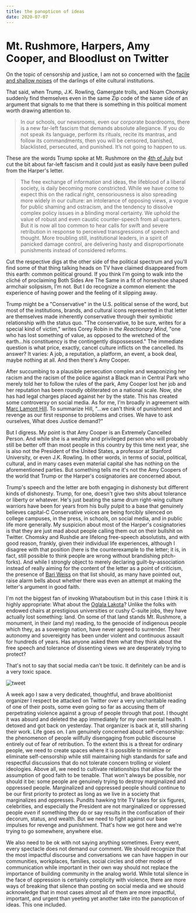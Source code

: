```yaml
---
title: the panopticon of ideas
date: 2020-07-07
---
```


# Mt. Rushmore, Harpers, Amy Cooper, and Bloodlust on Twitter

On the topic of censorship and justice, I am not so concerned with the [facile and shallow noises](https://harpers.org/a-letter-on-justice-and-open-debate/) of the darlings of elite cultural institutions.

That said, when Trump, J.K. Rowling, Gamergate trolls, and Noam Chomsky suddenly find themselves even in the same Zip code of the same side of an argument that signals to me that there is something in this political moment worth drawing attention to. 

> In our schools, our newsrooms, even our corporate boardrooms, there is a new far-left fascism that demands absolute allegiance.  If you do not speak its language, perform its rituals, recite its mantras, and follow its commandments, then you will be censored, banished, blacklisted, persecuted, and punished.  It’s not going to happen to us.

These are the words Trump spoke at Mt. Rushmore on the [4th of July](https://www.whitehouse.gov/briefings-statements/remarks-president-trump-south-dakotas-2020-mount-rushmore-fireworks-celebration-keystone-south-dakota/) but cut the bit about far-left fascism and it could just as easily have been pulled from the Harper's letter. 

> The free exchange of information and ideas, the lifeblood of a liberal society, is daily becoming more constricted. While we have come to expect this on the radical right, censoriousness is also spreading more widely in our culture: an intolerance of opposing views, a vogue for public shaming and ostracism, and the tendency to dissolve complex policy issues in a blinding moral certainty. We uphold the value of robust and even caustic counter-speech from all quarters. But it is now all too common to hear calls for swift and severe retribution in response to perceived transgressions of speech and thought. More troubling still, institutional leaders, in a spirit of panicked damage control, are delivering hasty and disproportionate punishments instead of considered reforms.

Cut the respective digs at the other side of the political spectrum and you'll find some of that thing talking heads on TV have claimed disappeared from this earth: common political ground. If you think I'm going to walk into the cliché of proclaiming Both Sides Are The Same in a fit of horseshoe shaped armchair solipsism, I'm not. But I do recognize a common element: the experience of having power and the feeling of it slipping away.

Trump might be a "Conservative" in the U.S. political sense of the word, but most of the institutions, brands, and cultural icons represented in that letter are themselves made inherently conservative through their symbiotic relationship with the status quo. "The conservative, to be sure, writes for a special kind of victim," writes Corey Robin in *the Reactionary Mind*, "one who has lost something of value, as opposed to the wretched of the earth...his constituency is the contingently dispossessed." The immediate question is what price, exactly, cancel culture inflicts on the cancelled. Its answer? It varies: A job, a reputation, a platform, an event, a book deal, maybe nothing at all. And then there's Amy Cooper.

After succumbing to a plausible persecution complex and weaponizing her racism and the racism of the police against a Black man in Central Park who merely told her to follow the rules of the park, Amy Cooper lost her job and her reputation has been roundly obliterated on a national scale. Now, she has had legal charges placed against her by the state. This has created some controversy on social media. As for me, I'm broadly in agreement with [Marc Lamont Hill](https://www.youtube.com/watch?v=iDKxl0hAw88). To summarize Hill, "...we can't think of punishment and revenge as our first response to problems and crises. We have to ask ourselves, What does Justice demand?" 

But I digress. My point is that Amy Cooper is an Extremely Cancelled Person. And while she is a wealthy and privileged person who will probably still be better off than most people in this country by this time next year, she is also not the President of the United States, a professor at Stanford University, or even J.K. Rowling. In other words, in terms of social, political, cultural, and in many cases even material capital she has nothing on the aforementioned parties. But something tells me it's not the Amy Coopers of the world that Trump or the Harper's cosignatories are concerned about. 

Trump's speech and the letter are both engaging in dishonesty but different kinds of dishonesty. Trump, for one, doesn't give two shits about tolerance or liberty or whatever. He's just beating the same drum right-wing culture warriors have been for years from his bully pulpit to a base that genuinely believes capital-C Conservative voices are being forcibly silenced on college campuses, in the press, in schools, on social media, and in public life more generally. My suspicion about most of the Harper's cosignatories is that they are just mad about people calling them out on their bullshit on Twitter. Chomsky and Rushdie are lifelong free-speech absolutists, and with good reason, frankly, given their individual life experiences, although I disagree with that position (here is the counterexample to the letter; it is, in fact, still possible to think people are wrong without brandishing pitch-forks). And while I strongly object to merely declaring guilt-by-association instead of really aiming for the content of the letter as a point of criticism, the presence of [Bari Weiss](https://www.currentaffairs.org/2019/04/why-we-all-hate-bari-weiss-so-much) on that list should, as many have pointed out, raise alarm bells about whether there was even an attempt at making the letter's argument in good faith. 

I'm not the biggest fan of invoking Whataboutism but in this case I think it is highly appropriate: What about the [Oglala Lakota](https://indiancountrytoday.com/news/treaty-defenders-block-road-leading-to-mount-rushmore-ctPNfZ1W0UiABOWreb-srA)? Unlike the folks with endowed chairs at prestigious universities or cushy C-suite jobs, they have actually lost something: land. On some of that land stands Mt. Rushmore, a monument, in their (and my) reading, to the genocide of indigenous people which they, as a sovereign nation, have never agreed to surrender. Their autonomy and sovereignty has been under violent and continuous assault for hundreds of years. Has anyone asked them what they think about the free speech and tolerance of dissenting views we are desperately trying to protect? 

That's not to say that social media can't be toxic. It definitely can be and is a very toxic space. 

![tweet](https://i.imgur.com/UqTLyd8.png)

A week ago I saw a very dedicated, thoughtful, and brave abolitionist organizer I respect be attacked on Twitter over a very uncharitable reading of one of their posts, some even going so far as accusing them of perpetrating violence against a group of people through that post. I thought it was absurd and deleted the app immediately for *my own* mental health. I detoxed and got back on yesterday. That organizer is back at it, still sharing their work. Life goes on. I am genuinely concerned about self-censorship: the phenomenon of people willfully disengaging from public discourse entirely out of fear of retribution. To the extent this is a threat for ordinary people, we need to create spaces where it is possible to minimize or eliminate self-censorship while still maintaining high standards for safe and respectful discussions that do not tolerate concern trolling or violent ideologies. Above all, we need to cultivate relationships that allow for the assumption of good faith to be tenable. That won't always be possible, nor should it be: some people are genuinely trying to destroy marginalized and oppressed people. Marginalized and oppressed people should continue to be our first priority to protect as long as we live in a society that marginalizes and oppresses. Pundits hawking trite TV takes for six figures, celebrities, and especially the President are not marginalized or oppressed  people *even* if something they do or say results in the confiscation of their decorum, status, and wealth. But we need to fight against our base impulses for revenge and punishment. That's how we got here and we're trying to go somewhere, anywhere else.

We also need to be ok with not saying anything sometimes. Every event, every spectacle does not demand our comment. We should recognize that the most impactful discourse and conversations we can have happen in our communities, workplaces, families, social circles and other modes of communication while important in their own way should not replace the importance of building community in the analog world. While total silence in the face of oppression is certainly complicity with violence, there are more ways of breaking that silence than posting on social media and we should acknowledge that in most cases almost all of them are more impactful, important, and urgent than yeeting yet another take into the panopticon of ideas. This one included.









